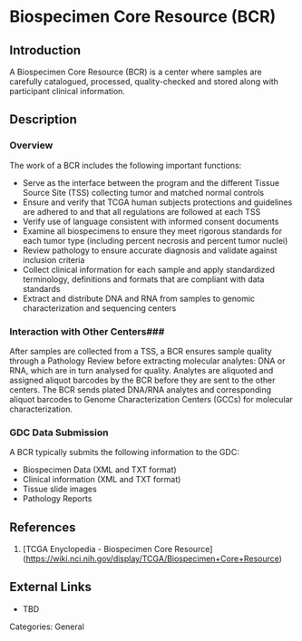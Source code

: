 # Biospecimen Core Resource (BCR) #
## Introduction ##
A Biospecimen Core Resource (BCR) is a center where samples are carefully catalogued, processed, quality-checked and stored 
along with participant clinical information.
## Description ##
### Overview ###
The work of a BCR includes the following important functions:
* Serve as the interface between the program and the different Tissue Source Site (TSS) collecting tumor and matched normal controls
* Ensure and verify that TCGA human subjects protections and guidelines are adhered to and that all regulations are followed at each TSS 
* Verify use of language consistent with informed consent documents
* Examine all biospecimens to ensure they meet rigorous standards for each tumor type (including percent necrosis and percent tumor nuclei)
* Review pathology to ensure accurate diagnosis and validate against inclusion criteria
* Collect clinical information for each sample and apply standardized terminology, definitions and formats that are compliant with data standards
* Extract and distribute DNA and RNA from samples to genomic characterization and sequencing centers
### Interaction with Other Centers###
After samples are collected from a TSS, a BCR ensures sample quality through a Pathology Review before extracting molecular analytes: DNA or RNA, which are in turn analysed for quality. Analytes are aliquoted and assigned aliquot barcodes by the BCR before they are sent to the other centers. The BCR sends plated DNA/RNA analytes and corresponding aliquot barcodes to Genome Characterization Centers (GCCs) for molecular characterization.

### GDC Data Submission ###
A BCR typically submits the following information to the GDC:

* Biospecimen Data (XML and TXT format)
* Clinical information (XML and TXT format)
* Tissue slide images
* Pathology Reports

## References ##
1. [TCGA Enyclopedia - Biospecimen Core Resource] (https://wiki.nci.nih.gov/display/TCGA/Biospecimen+Core+Resource)

## External Links ##
* TBD

Categories: General
